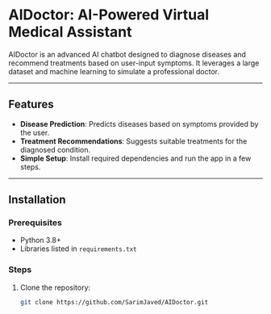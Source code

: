 # AIDoctor: AI-Powered Virtual Medical Assistant

AIDoctor is an advanced AI chatbot designed to diagnose diseases and recommend treatments based on user-input symptoms. It leverages a large dataset and machine learning to simulate a professional doctor.

---

## Features

- **Disease Prediction**: Predicts diseases based on symptoms provided by the user.
- **Treatment Recommendations**: Suggests suitable treatments for the diagnosed condition.
- **Simple Setup**: Install required dependencies and run the app in a few steps.

---

## Installation

### Prerequisites
- Python 3.8+
- Libraries listed in `requirements.txt`

### Steps
1. Clone the repository:
   ```bash
   git clone https://github.com/SarimJaved/AIDoctor.git

   
